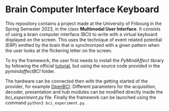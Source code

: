 # Brain Computer Interface Keyboard
This repository contains a project made at the University of Fribourg in the Spring Semester 2023, in the class **Multimodal User Interface**. It consists of using a brain computer interface (BCI) to write with a virtual keyboard displayed on the screen. This uses the technique of event related potential (ERP) emitted by the brain that is synchronized with a given pattern when the user looks at the flickering letter on the screen.

To try the framework, the user first needs to install the *PyMindAffect* library by following the official [tutorial](https://github.com/mindaffect/pymindaffectBCI), but using the source code provided in the *pymindaffectBCI* folder.

The hardware can be connected then with the getting started of the provider, for example [OpenBCI](https://docs.openbci.com/).
Different parameters for the acquisition, decoder, presentation and hub modules can be modified directly inside the *bci_experiment.py* file.
Finally the framework can be launched using the command `python3 bci_experiment.py`.
